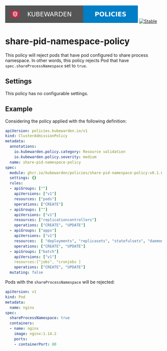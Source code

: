 [![Kubewarden Policy Repository](https://github.com/kubewarden/community/blob/main/badges/kubewarden-policies.svg)](https://github.com/kubewarden/community/blob/main/REPOSITORIES.md#policy-scope)
[![Stable](https://img.shields.io/badge/status-stable-brightgreen?style=for-the-badge)](https://github.com/kubewarden/community/blob/main/REPOSITORIES.md#stable)

# share-pid-namespace-policy

This policy will reject pods that have pod configured to share process namespace.
In other words, this policy rejects Pod that have `spec.shareProcessNamespace` set to `true`. 

## Settings

This policy has no configurable settings. 

## Example

Considering the policy applied with the following definition:

```yaml
apiVersion: policies.kubewarden.io/v1
kind: ClusterAdmissionPolicy
metadata:
  annotations:
    io.kubewarden.policy.category: Resource validation
    io.kubewarden.policy.severity: medium
  name: share-pid-namespace-policy
spec:
  module: ghcr.io/kubewarden/policies/share-pid-namespace-policy:v0.1.0
  settings: {}
  rules:
  - apiGroups: [""]
    apiVersions: ["v1"]
    resources: ["pods"]
    operations: ["CREATE"]
  - apiGroups: [""]
    apiVersions: ["v1"]
    resources: ["replicationcontrollers"]
    operations: ["CREATE", "UPDATE"]
  - apiGroups: ["apps"]
    apiVersions: ["v1"]
    resources:  [ "deployments", "replicasets", "statefulsets", "daemonsets" ]
    operations: ["CREATE", "UPDATE"]
  - apiGroups: ["batch"]
    apiVersions: ["v1"]
    resources:["jobs", "cronjobs ]
    operations: ["CREATE", "UPDATE"]
  mutating: false
  ```

Pods with the `shareProcessNamespace` will be rejected:

```yaml
apiVersion: v1
kind: Pod
metadata:
  name: nginx
spec:
  shareProcessNamespace: true
  containers:
  - name: nginx
    image: nginx:1.14.2
    ports:
    - containerPort: 80
```
